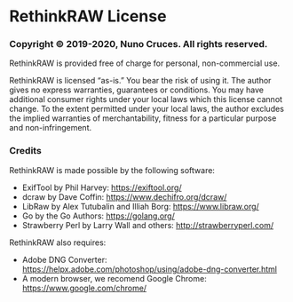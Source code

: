 # RethinkRAW License

### Copyright © 2019-2020, Nuno Cruces. All rights reserved.

RethinkRAW is provided free of charge for personal, non-commercial use.

RethinkRAW is licensed “as-is.” You bear the risk of using it.
The author gives no express warranties, guarantees or conditions.
You may have additional consumer rights under your local laws which this license cannot change.
To the extent permitted under your local laws,
the author excludes the implied warranties of merchantability,
fitness for a particular purpose and non-infringement.

### Credits

RethinkRAW is made possible by the following software:

* ExifTool by Phil Harvey: https://exiftool.org/
* dcraw by Dave Coffin: https://www.dechifro.org/dcraw/
* LibRaw by Alex Tutubalin and Illiah Borg: https://www.libraw.org/
* Go by the Go Authors: https://golang.org/
* Strawberry Perl by Larry Wall and others: http://strawberryperl.com/

RethinkRAW also requires:

* Adobe DNG Converter: https://helpx.adobe.com/photoshop/using/adobe-dng-converter.html
* A modern browser, we recomend Google Chrome: https://www.google.com/chrome/